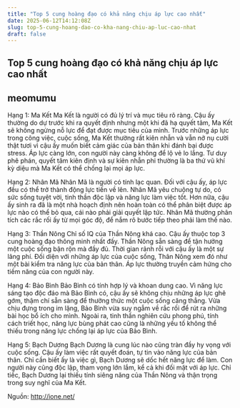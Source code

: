 ```yaml
---
title: "Top 5 cung hoàng đạo có khả năng chịu áp lực cao nhất"
date: 2025-06-12T14:12:08Z
slug: top-5-cung-hoang-dao-co-kha-nang-chiu-ap-luc-cao-nhat
draft: false
---
```


## Top 5 cung hoàng đạo có khả năng chịu áp lực cao nhất

## meomumu

Hạng 1: Ma Kết
Ma Kết là người có đủ lý trí và mục tiêu rõ ràng. Cậu ấy thường do dự trước khi ra quyết định nhưng một khi đã hạ quyết tâm, Ma Kết sẽ không ngừng nỗ lực để đạt được mục tiêu của mình. Trước những áp lực trong công việc, cuộc sống, Ma Kết thường rất kiên nhẫn và vẫn nở nụ cười thật tươi vì cậu ấy muốn biết cảm giác của bản thân khi đánh bại được stress. Áp lực càng lớn, con người này càng không để lộ vẻ lo lắng. Tư duy phê phán, quyết tâm kiên định và sự kiên nhẫn phi thường là ba thứ vũ khí kỳ diệu mà Ma Kết có thể chống lại mọi áp lực.


 
Hạng 2: Nhân Mã
Nhân Mã là người có tính lạc quan. Đối với cậu ấy, áp lực đều có thể trở thành động lực tiến về lên. Nhân Mã yêu chuộng tự do, có sức sống tuyệt vời, tinh thần độc lập và năng lực làm việc tốt. Hơn nữa, cậu ấy sinh ra đã là một nhà hoạch định nên hoàn toàn có thể phân biệt được áp lực nào có thể bỏ qua, cái nào phải giải quyết lập tức. Nhân Mã thường phân tích các rắc rối ấy từ mọi góc độ, để nắm rõ bước tiếp theo phải làm thế nào.

Hạng 3: Thần Nông
Chỉ số IQ của Thần Nông khá cao. Cậu ấy thuộc top 3 cung hoàng đạo thông minh nhất đấy. Thần Nông sẵn sàng để tận hưởng một cuộc sống bận rộn mà đầy đủ. Thời gian rảnh rỗi với cậu ấy là một sự lãng phí. Đối diện với những áp lực của cuộc sống, Thân Nông xem đó như một bài kiểm tra năng lực của bản thân. Áp lực thường truyền cảm hứng cho tiềm năng của con người này.


 
Hạng 4: Bảo Bình
Bảo Bình có tính hợp lý và khoan dung cao. Vì năng lực sáng tạo độc đáo mà Bảo Bình có, cậu ấy sẽ không chịu những áp lực ghê gớm, thậm chí sẵn sàng để thưởng thức một cuộc sống căng thẳng. Vừa chịu đựng trong im lặng, Bảo Bình vừa suy ngẫm về rắc rối để rút ra những bài học bổ ích cho mình. Ngoài ra, tinh thần nghiên cứu phong phú, tính cách triết học, năng lực bùng phát cao cũng là những yếu tố không thể thiếu trong năng lực chống lại áp lực của Bảo Bình.

Hạng 5: Bạch Dương
Bạch Dương là cung lúc nào cũng tràn đầy hy vọng với cuộc sống. Cậu ấy làm việc rất quyết đoán, tự tin vào năng lực của bản thân. Chỉ cần biết ấy là việc gì, Bạch Dương sẽ dốc hết năng lực để làm. Con người này cũng độc lập, tham vọng lớn lắm, kể cả khi đối mặt với áp lực. Chỉ tiếc, Bạch Dương lại thiếu tính siêng năng của Thần Nông và thận trọng trong suy nghĩ của Ma Kết.
 
Nguồn: http://ione.net/